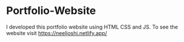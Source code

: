 # Portfolio-Website
I developed this portfolio website using HTML CSS and JS. To see the website visit https://neeljoshi.netlify.app/

